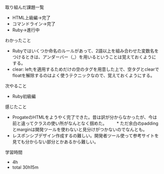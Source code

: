取り組んだ課題一覧
* HTML上級編→完了
* コマンドライン→完了
* Ruby→進行中

わかったこと
* Rubyではいくつか命名のルールがあって、2語以上を組み合わせた変数名をつけるときは、アンダーバー（_）を用いるということは覚えておくようにする。
* clear: left;を適用するためだけの空のタグを用意した上で、空タグとclearでfloatを解除するのはよく使うテクニックなので、覚えておくようにする。

次やること
* Ruby初級編

感じたこと
* ProgateのHTMLをようやく完了できた。昔は訳が分からなかったが、今は前と違ってクラスの使い所がなんとなく掴めた。
　　* ただ余白のpaddingとmarginは開発ツールを使わないと見分けがつかないのでなんとも。
 * レスポンシブデザイン作成するの難しい。開発者ツール使って参考サイトを見ても分からない部分とかあるから難しい。
    
学習時間
* 4h
 * total 30h15m
